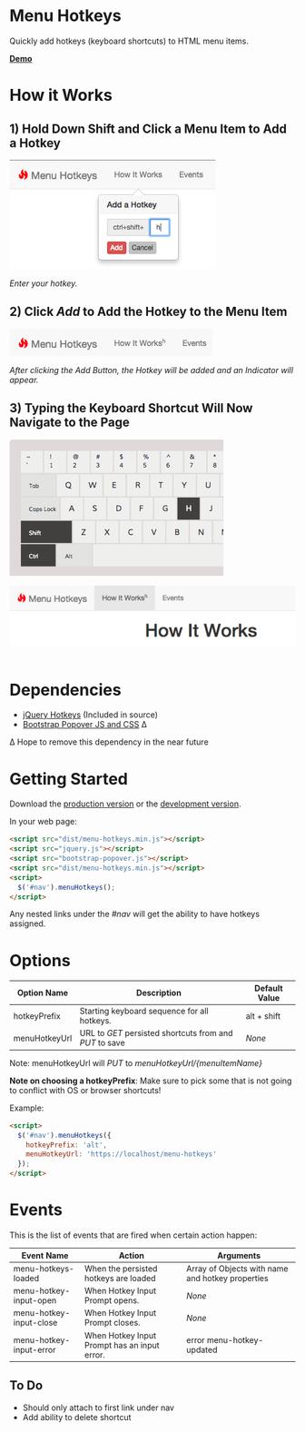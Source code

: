 # Menu Hotkeys

Quickly add hotkeys (keyboard shortcuts) to HTML menu items.

**[Demo](http://jonmbake.github.io/menu-hotkeys/demo.html)**

# How it Works

## 1) Hold Down Shift and Click a Menu Item to Add a Hotkey

![Hotkey Prompt](https://raw.githubusercontent.com/jonmbake/screenshots/master/menu-hotkeys/hotkeys_dbl_click.png)

*Enter your hotkey.*

## 2) Click *Add* to Add the Hotkey to the Menu Item

![Hotkey Indicator](https://raw.githubusercontent.com/jonmbake/screenshots/master/menu-hotkeys/hotkeys_indicator.png)

*After clicking the Add Button, the Hotkey will be added and an Indicator will appear.*&nbsp;&nbsp;&nbsp;

## 3) Typing the Keyboard Shortcut Will Now Navigate to the Page

![Typing Shortcut](https://raw.githubusercontent.com/jonmbake/screenshots/master/menu-hotkeys/hotkeys_keyboard.png)

![Typing Shortcut](https://raw.githubusercontent.com/jonmbake/screenshots/master/menu-hotkeys/hotkeys_nav.png)&nbsp;&nbsp;&nbsp;

# Dependencies

- [jQuery Hotkeys](https://github.com/jeresig/jquery.hotkeys) (Included in source)
- [Bootstrap Popover JS and CSS](https://github.com/twbs/bootstrap) &Delta;

&Delta; Hope to remove this dependency in the near future

# Getting Started
Download the [production version][min] or the [development version][max].

[min]: https://raw.github.com/jonmbake/menu-hotkeys/master/dist/menu-hotkeys.min.js
[max]: https://raw.github.com/jonmbake/menu-hotkeys/master/dist/menu-hotkeys.js

In your web page:

```html
<script src="dist/menu-hotkeys.min.js"></script>
<script src="jquery.js"></script>
<script src="bootstrap-popover.js"></script>
<script src="dist/menu-hotkeys.min.js"></script>
<script>
  $('#nav').menuHotkeys();
</script>
```

Any nested links under the *#nav* will get the ability to have hotkeys assigned.

# Options

Option Name          | Description | Default Value
---------------------|------------ | -------------
hotkeyPrefix         | Starting keyboard sequence for all hotkeys. | alt + shift
menuHotkeyUrl | URL to *GET* persisted shortcuts from and *PUT* to save | *None*

Note: menuHotkeyUrl will *PUT* to *menuHotkeyUrl/{menuItemName}*

**Note on choosing a hotkeyPrefix**: Make sure to pick some that is not going to conflict with OS or browser shortcuts!

Example:

```html
<script>
  $('#nav').menuHotkeys({
    hotkeyPrefix: 'alt',
    menuHotkeyUrl: 'https://localhost/menu-hotkeys'
  });
</script>

```

# Events

This is the list of events that are fired when certain action happen:

Event Name          | Action                                 | Arguments
--------------------| ------------------------------------------- | ----------
menu-hotkeys-loaded | When the persisted hotkeys are loaded | Array of Objects with name and hotkey properties
menu-hotkey-input-open | When Hotkey Input Prompt opens. | *None*
menu-hotkey-input-close | When Hotkey Input Prompt closes. | *None*
menu-hotkey-input-error | When Hotkey Input Prompt has an input error. | error menu-hotkey-updated | When hotkey is updated | Object with name and hotkey properties


## To Do

- Should only attach to first link under nav
- Add ability to delete shortcut
